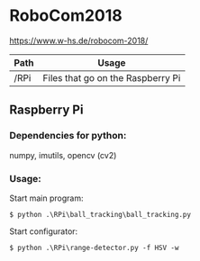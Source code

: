# RoboCom2018
https://www.w-hs.de/robocom-2018/

| Path          | Usage         | 
| ------------- |:-------------:| 
| /RPi          | Files that go on the Raspberry Pi | 

## Raspberry Pi
### Dependencies for python:
numpy, imutils, opencv (cv2)

### Usage:
Start main program:

```$ python .\RPi\ball_tracking\ball_tracking.py```

Start configurator:

```$ python .\RPi\range-detector.py -f HSV -w```
